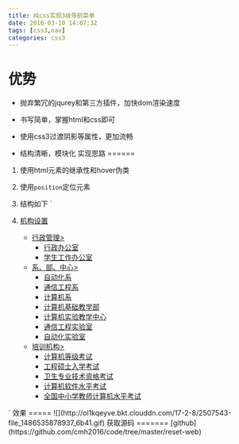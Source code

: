 ```yaml
---
title: 纯css实现3级导航菜单
date: 2016-03-10 14:07:32
tags: [css3,nav]
categories: css3
---
```

优势
=====
* 抛弃繁冗的jqurey和第三方插件，加快dom渲染速度

* 书写简单，掌握html和css即可

* 使用css3过渡阴影等属性，更加流畅

* 结构清晰，模块化
实现思路
======
1. 使用html元素的继承性和hover伪类

2. 使用`position`定位元素

3. 结构如下
    `<li>
    <a href="">机构设置</a>
    <!--二级导航-->
    <ul class="navTowList">
        <li>
            <a href="">行政管理<span class="more">&gt;</span></a>
            <!--三级导航-->
            <ul class="navThreeList">
                <li><a href="">行政办公室</a></li>
                <li><a href="">学生工作办公室</a></li>
            </ul>
        </li>
        <li>
            <a href="">系、部、中心<span class="more">&gt;</span></a>
            <!--三级导航-->
            <ul class="navThreeList">
                <li><a href="">自动化系</a></li>
                <li><a href="">通信工程系</a></li>
                <li><a href="">计算机系</a></li>
                <li><a href="">计算机基础教学部</a></li>
                <li><a href="">计算机实验教学中心</a></li>
                <li><a href="">通信工程实验室</a></li>
                <li><a href="">自动化实验室</a></li>
            </ul>
        </li>
        <li>
            <a href="">培训机构<span class="more">&gt;</span></a>
            <!--三级导航-->
            <ul class="navThreeList">
                <li><a href="">计算机等级考试</a></li>
                <li><a href="">工程硕士入学考试</a></li>
                <li><a href="">卫生专业技术资格考试</a></li>
                <li><a href="">计算机软件水平考试</a></li>
                <li><a href="">全国中小学教师计算机水平考试</a></li>
            </ul>
        </li>
    </ul>
</li>`
效果
=====
![](http://ol1kqeyve.bkt.clouddn.com/17-2-8/2507543-file_1486535878937_6b41.gif)
获取源码
=======
[github](https://github.com/cmh2016/code/tree/master/reset-web)
